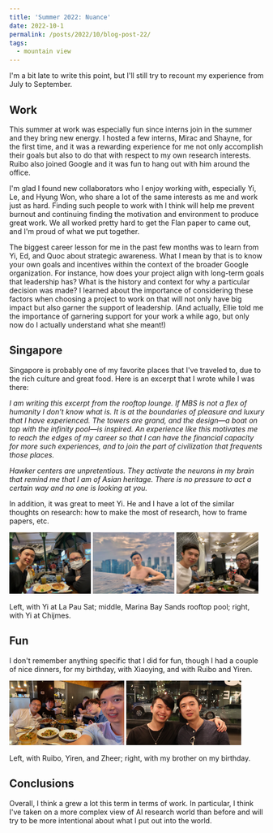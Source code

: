 ```yaml
---
title: 'Summer 2022: Nuance'
date: 2022-10-1
permalink: /posts/2022/10/blog-post-22/
tags:
  - mountain view
---
```


I'm a bit late to write this point, but I'll still try to recount my experience from July to September.

## Work

This summer at work was especially fun since interns join in the summer and they bring new energy. 
I hosted a few interns, Mirac and Shayne, for the first time, and it was a rewarding experience for me not only accomplish their goals but also to do that with respect to my own research interests.
Ruibo also joined Google and it was fun to hang out with him around the office.

I'm glad I found new collaborators who I enjoy working with, especially Yi, Le, and Hyung Won, who share a lot of the same interests as me and work just as hard. 
Finding such people to work with I think will help me prevent burnout and continuing finding the motivation and environment to produce great work.
We all worked pretty hard to get the Flan paper to came out, and I'm proud of what we put together.

The biggest career lesson for me in the past few months was to learn from Yi, Ed, and Quoc about strategic awareness.
What I mean by that is to know your own goals and incentives within the context of the broader Google organization.
For instance, how does your project align with long-term goals that leadership has? What is the history and context for why a particular decision was made?
I learned about the importance of considering these factors when choosing a project to work on that will not only have big impact but also garner the support of leadership.
(And actually, Ellie told me the importance of garnering support for your work a while ago, but only now do I actually understand what she meant!)

## Singapore

Singapore is probably one of my favorite places that I've traveled to, due to the rich culture and great food. Here is an excerpt that I wrote while I was there:

*I am writing this excerpt from the rooftop lounge. 
If MBS is not a flex of humanity I don’t know what is. 
It is at the boundaries of pleasure and luxury that I have experienced. 
The towers are grand, and the design—a boat on top with the infinity pool—is inspired. 
An experience like this motivates me to reach the edges of my career so that I can have the financial capacity for more such experiences, and to join the part of civilization that frequents those places.*

*Hawker centers are unpretentious. 
They activate the neurons in my brain that remind me that I am of Asian heritage. 
There is no pressure to act a certain way and no one is looking at you.*

In addition, it was great to meet Yi. He and I have a lot of the similar thoughts on research: how to make the most of research, how to frame papers, etc.

<img src='/images/IMG_5977.png' width="32%">
<img src='/images/IMG_6089.png' width="32%">
<img src='/images/IMG_6154.png' width="32%">

Left, with Yi at La Pau Sat; middle, Marina Bay Sands rooftop pool; right, with Yi at Chijmes.

## Fun

I don't remember anything specific that I did for fun, though I had a couple of nice dinners, for my birthday, with Xiaoying, and with Ruibo and Yiren.

<img src='/images/IMG_5834.png' width="45%">
<img src='/images/IMG_3457.png' width="45%">

Left, with Ruibo, Yiren, and Zheer; right, with my brother on my birthday.

## Conclusions

Overall, I think a grew a lot this term in terms of work. 
In particular, I think I've taken on a more complex view of AI research world than before and will try to be more intentional about what I put out into the world.
